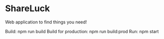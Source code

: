 # ShareLuck
Web application to find things you need!

Build: npm run build
Build for production: npm run build:prod
Run: npm start

